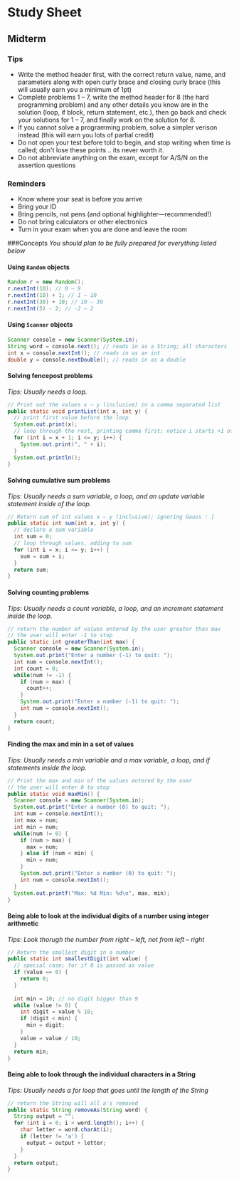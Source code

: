 # Study Sheet
## Midterm

### Tips
* Write the method header first, with the correct return value, name, and parameters along with open curly brace and closing curly brace (this will usually earn you a minimum of 1pt)
* Complete problems 1 – 7, write the method header for 8 (the hard programming problem) and any other details you know are in the solution (loop, if block, return statement, etc.), then go back and check your solutions for 1 – 7, and finally work on the solution for 8.
* If you cannot solve a programming problem, solve a simpler verison instead (this will earn you lots of partial credit)
* Do not open your test before told to begin, and stop writing when time is called; don't lose these points .. its never worth it.
* Do not abbreviate anything on the exam, except for A/S/N on the assertion questions

### Reminders
* Know where your seat is before you arrive
* Bring your ID
* Bring pencils, not pens (and optional highlighter—recommended!)
* Do not bring calculators or other electronics
* Turn in your exam when you are done and leave the room

###Concepts
_You should plan to be fully prepared for everything listed below_

#### Using `Random` objects

  ```java
  Random r = new Random();
  r.nextInt(10); // 0 – 9
  r.nextInt(10) + 1; // 1 – 10
  r.nextInt(30) + 10; // 10 – 39
  r.nextInt(5) - 2; // -2 – 2
  ```

#### Using `Scanner` objects

  ```java
  Scanner console = new Scanner(System.in);
  String word = console.next(); // reads in as a String; all characters
  int x = console.nextInt(); // reads in as an int
  double y = console.nextDouble(); // reads in as a double
  ```

#### Solving fencepost problems

  _Tips: Usually needs a loop._
  
  ```java
  // Print out the values x – y (inclusive) in a comma separated list
  public static void printList(int x, int y) {
    // print first value before the loop
    System.out.print(x);
    // loop through the rest, printing comma first; notice i starts +1 of x
    for (int i = x + 1; i <= y; i++) {
      System.out.print(", " + i);
    }
    System.out.println();
  }
  ```
  
#### Solving cumulative sum problems
  
  _Tips: Usually needs a sum variable, a loop, and an update variable statement inside of the loop._
    
  ```java
  // Return sum of int values x – y (inclusive); ignoring Gauss : [
  public static int sum(int x, int y) {
    // declare a sum variable
    int sum = 0;
    // loop through values, adding to sum
    for (int i = x; i <= y; i++) {
      sum = sum + i;
    }
    return sum;
  }
  ```
  
#### Solving counting problems

  _Tips: Usually needs a count variable, a loop, and an increment statement inside the loop._
    
  ```java
  // return the number of values entered by the user greater than max
  // the user will enter -1 to stop
  public static int greaterThan(int max) {
    Scanner console = new Scanner(System.in);
    System.out.print("Enter a number (-1) to quit: ");
    int num = console.nextInt();
    int count = 0;
    while(num != -1) {
      if (num > max) {
        count++;
      }
      System.out.print("Enter a number (-1) to quit: ");
      int num = console.nextInt();
    }
    return count;
  }
  ```
  
#### Finding the max and min in a set of values

  _Tips: Usually needs a min variable and a max variable, a loop, and if statements inside the loop._
    
  ```java
  // Print the max and min of the values entered by the user
  // the user will enter 0 to stop
  public static void maxMin() {
    Scanner console = new Scanner(System.in);
    System.out.print("Enter a number (0) to quit: ");
    int num = console.nextInt();
    int max = num; 
    int min = num;
    while(num != 0) {
      if (num > max) {
        max = num;
      } else if (num < min) {
        min = num;
      }
      System.out.print("Enter a number (0) to quit: ");
      int num = console.nextInt();
    }
    System.out.printf("Max: %d Min: %d\n", max, min);
  }
  ```

#### Being able to look at the individual digits of a number using integer arithmetic

  _Tips: Look thorugh the number from right – left, not from left – right_
  
  ```java
  // Return the smallest digit in a number
  public static int smallestDigit(int value) {
    // special case; for if 0 is passed as value
    if (value == 0) {
      return 0;
    }
    
    int min = 10; // no digit bigger than 9
    while (value != 0) {
      int digit = value % 10;
      if (digit < min) {
        min = digit;
      }
      value = value / 10;
    }
    return min;
  }
  ```
#### Being able to look through the individual characters in a String

  _Tips: Usually needs a for loop that goes until the length of the String_  

  ```java
  // return the String will all a's removed
  public static String removeAs(String word) {
    String output = "";
    for (int i = 0; i < word.length(); i++) {
      char letter = word.charAt(i);
      if (letter != 'a') {
        output = output + letter;
      }
    }
    return output;
  }
  ```

